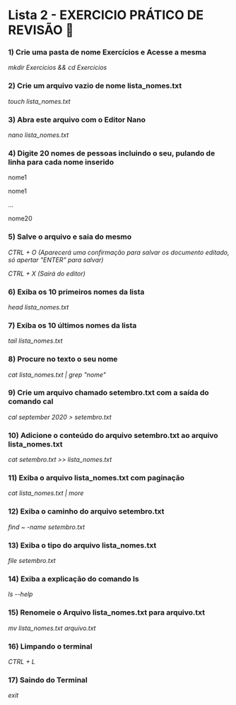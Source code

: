 

# Lista 2 - EXERCICIO PRÁTICO DE REVISÃO :notebook:



### 1) Crie uma pasta de nome Exercícios e Acesse a mesma

_mkdir Exercicios && cd Exercicios_



### 2) Crie um arquivo vazio de nome lista_nomes.txt

_touch lista_nomes.txt_



### 3) Abra este arquivo com o Editor Nano
_nano lista_nomes.txt_



### 4) Digite 20 nomes de pessoas incluindo o seu, pulando de linha para cada nome inserido

nome1

nome1

...

nome20



### 5) Salve o arquivo e saia do mesmo

_CTRL + O (Aparecerá uma confirmação para salvar os documento editado, só apertar "ENTER" para salvar)_

_CTRL + X (Sairá do editor)_



### 6) Exiba os 10 primeiros nomes da lista

_head lista_nomes.txt_



### 7) Exiba os 10 últimos nomes da lista

_tail lista_nomes.txt_



### 8) Procure no texto o seu nome

_cat lista_nomes.txt | grep "nome"_



### 9) Crie um arquivo chamado setembro.txt com a saída do comando cal

_cal september 2020 > setembro.txt_



### 10) Adicione o conteúdo do arquivo setembro.txt ao arquivo lista_nomes.txt

_cat setembro.txt >> lista_nomes.txt_



### 11) Exiba o arquivo lista_nomes.txt com paginação

_cat lista_nomes.txt | more_



### 12) Exiba o caminho do arquivo setembro.txt

_find ~ -name setembro.txt_



### 13) Exiba o tipo do arquivo lista_nomes.txt

_file setembro.txt_



### 14) Exiba a explicação do comando ls

_ls --help_



### 15) Renomeie o Arquivo lista_nomes.txt para arquivo.txt

_mv lista_nomes.txt arquivo.txt_



### 16) Limpando o terminal

_CTRL + L_



### 17) Saindo do Terminal 

_exit_

